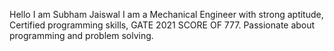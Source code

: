 Hello I am Subham Jaiswal
I am a Mechanical Engineer with strong aptitude, Certified programming skills, GATE 2021 SCORE OF 777. Passionate about programming and problem solving.
